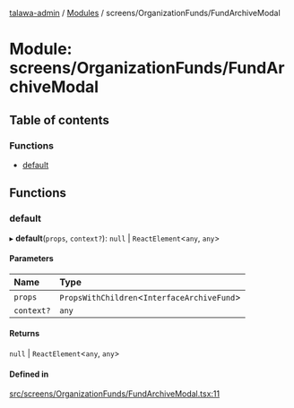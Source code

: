 [talawa-admin](../README.md) / [Modules](../modules.md) / screens/OrganizationFunds/FundArchiveModal

# Module: screens/OrganizationFunds/FundArchiveModal

## Table of contents

### Functions

- [default](screens_OrganizationFunds_FundArchiveModal.md#default)

## Functions

### default

▸ **default**(`props`, `context?`): ``null`` \| `ReactElement`\<`any`, `any`\>

#### Parameters

| Name | Type |
| :------ | :------ |
| `props` | `PropsWithChildren`\<`InterfaceArchiveFund`\> |
| `context?` | `any` |

#### Returns

``null`` \| `ReactElement`\<`any`, `any`\>

#### Defined in

[src/screens/OrganizationFunds/FundArchiveModal.tsx:11](https://github.com/Sourabh-awasthy/talawa-admin/blob/e04abf3/src/screens/OrganizationFunds/FundArchiveModal.tsx#L11)
